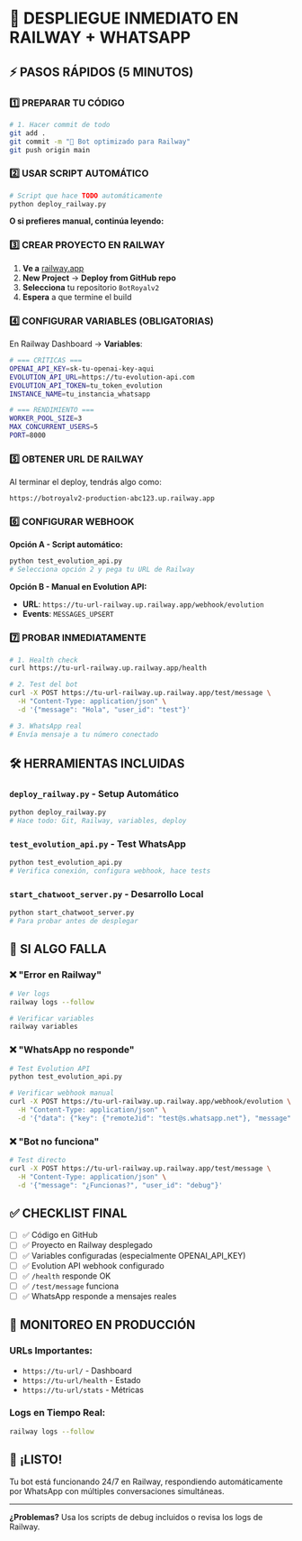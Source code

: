 # 🚀 DESPLIEGUE INMEDIATO EN RAILWAY + WHATSAPP

## ⚡ PASOS RÁPIDOS (5 MINUTOS)

### 1️⃣ PREPARAR TU CÓDIGO

```bash
# 1. Hacer commit de todo
git add .
git commit -m "🚀 Bot optimizado para Railway"
git push origin main
```

### 2️⃣ USAR SCRIPT AUTOMÁTICO

```bash
# Script que hace TODO automáticamente
python deploy_railway.py
```

**O si prefieres manual, continúa leyendo:**

### 3️⃣ CREAR PROYECTO EN RAILWAY

1. **Ve a** [railway.app](https://railway.app)
2. **New Project** → **Deploy from GitHub repo**
3. **Selecciona** tu repositorio `BotRoyalv2`
4. **Espera** a que termine el build

### 4️⃣ CONFIGURAR VARIABLES (OBLIGATORIAS)

En Railway Dashboard → **Variables**:

```bash
# === CRÍTICAS ===
OPENAI_API_KEY=sk-tu-openai-key-aqui
EVOLUTION_API_URL=https://tu-evolution-api.com
EVOLUTION_API_TOKEN=tu_token_evolution
INSTANCE_NAME=tu_instancia_whatsapp

# === RENDIMIENTO ===
WORKER_POOL_SIZE=3
MAX_CONCURRENT_USERS=5
PORT=8000
```

### 5️⃣ OBTENER URL DE RAILWAY

Al terminar el deploy, tendrás algo como:
```
https://botroyalv2-production-abc123.up.railway.app
```

### 6️⃣ CONFIGURAR WEBHOOK

**Opción A - Script automático:**
```bash
python test_evolution_api.py
# Selecciona opción 2 y pega tu URL de Railway
```

**Opción B - Manual en Evolution API:**
- **URL**: `https://tu-url-railway.up.railway.app/webhook/evolution`
- **Events**: `MESSAGES_UPSERT`

### 7️⃣ PROBAR INMEDIATAMENTE

```bash
# 1. Health check
curl https://tu-url-railway.up.railway.app/health

# 2. Test del bot
curl -X POST https://tu-url-railway.up.railway.app/test/message \
  -H "Content-Type: application/json" \
  -d '{"message": "Hola", "user_id": "test"}'

# 3. WhatsApp real
# Envía mensaje a tu número conectado
```

## 🛠️ HERRAMIENTAS INCLUIDAS

### `deploy_railway.py` - Setup Automático
```bash
python deploy_railway.py
# Hace todo: Git, Railway, variables, deploy
```

### `test_evolution_api.py` - Test WhatsApp
```bash
python test_evolution_api.py
# Verifica conexión, configura webhook, hace tests
```

### `start_chatwoot_server.py` - Desarrollo Local
```bash
python start_chatwoot_server.py
# Para probar antes de desplegar
```

## 🐛 SI ALGO FALLA

### ❌ "Error en Railway"
```bash
# Ver logs
railway logs --follow

# Verificar variables
railway variables
```

### ❌ "WhatsApp no responde"
```bash
# Test Evolution API
python test_evolution_api.py

# Verificar webhook manual
curl -X POST https://tu-url-railway.up.railway.app/webhook/evolution \
  -H "Content-Type: application/json" \
  -d '{"data": {"key": {"remoteJid": "test@s.whatsapp.net"}, "message": {"conversation": "test"}}}'
```

### ❌ "Bot no funciona"
```bash
# Test directo
curl -X POST https://tu-url-railway.up.railway.app/test/message \
  -H "Content-Type: application/json" \
  -d '{"message": "¿Funcionas?", "user_id": "debug"}'
```

## ✅ CHECKLIST FINAL

- [ ] ✅ Código en GitHub
- [ ] ✅ Proyecto en Railway desplegado
- [ ] ✅ Variables configuradas (especialmente OPENAI_API_KEY)
- [ ] ✅ Evolution API webhook configurado
- [ ] ✅ `/health` responde OK
- [ ] ✅ `/test/message` funciona
- [ ] ✅ WhatsApp responde a mensajes reales

## 🎯 MONITOREO EN PRODUCCIÓN

### URLs Importantes:
- `https://tu-url/` - Dashboard
- `https://tu-url/health` - Estado
- `https://tu-url/stats` - Métricas

### Logs en Tiempo Real:
```bash
railway logs --follow
```

## 🚀 ¡LISTO!

Tu bot está funcionando 24/7 en Railway, respondiendo automáticamente por WhatsApp con múltiples conversaciones simultáneas.

---

**¿Problemas?** Usa los scripts de debug incluidos o revisa los logs de Railway. 